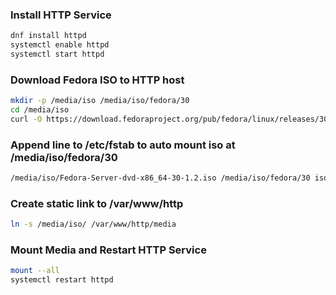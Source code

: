 ### Install HTTP Service
```sh
dnf install httpd
systemctl enable httpd
systemctl start httpd
```
### Download Fedora ISO to HTTP host
```sh
mkdir -p /media/iso /media/iso/fedora/30
cd /media/iso
curl -O https://download.fedoraproject.org/pub/fedora/linux/releases/30/Server/x86_64/iso/Fedora-Server-dvd-x86_64-30-1.2.iso
```

### Append line to /etc/fstab to auto mount iso at /media/iso/fedora/30
```txt
/media/iso/Fedora-Server-dvd-x86_64-30-1.2.iso /media/iso/fedora/30 iso9660 loop 0 0
```

### Create static link to /var/www/http
```sh
ln -s /media/iso/ /var/www/http/media
```

### Mount Media and Restart HTTP Service
```sh
mount --all
systemctl restart httpd
```

